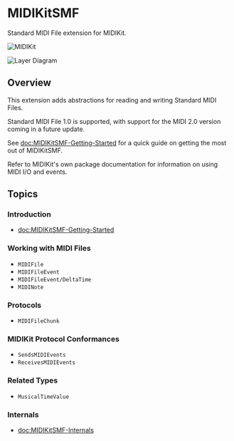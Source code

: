# MIDIKitSMF

Standard MIDI File extension for MIDIKit.

![MIDIKit](midikitsmf-banner.png)

![Layer Diagram](midikitsmf-diagram.svg)

## Overview

This extension adds abstractions for reading and writing Standard MIDI Files.

Standard MIDI File 1.0 is supported, with support for the MIDI 2.0 version coming in a future update.

See <doc:MIDIKitSMF-Getting-Started> for a quick guide on getting the most out of MIDIKitSMF.

Refer to MIDIKit's own package documentation for information on using MIDI I/O and events.

## Topics

### Introduction

- <doc:MIDIKitSMF-Getting-Started>

### Working with MIDI Files

- ``MIDIFile``
- ``MIDIFileEvent``
- ``MIDIFileEvent/DeltaTime``
- ``MIDINote``

### Protocols

- ``MIDIFileChunk``

### MIDIKit Protocol Conformances

- ``SendsMIDIEvents``
- ``ReceivesMIDIEvents``

### Related Types

- ``MusicalTimeValue``

### Internals

- <doc:MIDIKitSMF-Internals>
